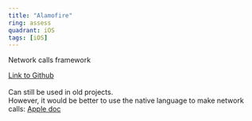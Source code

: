 ```yaml
---
title: "Alamofire"
ring: assess
quadrant: iOS
tags: [iOS]
---
```


<p>Network calls framework</p>
<p><a href="https://github.com/Alamofire/Alamofire">Link to Github</a> <br /> <br />
Can still be used in old projects.<br />
However, it would be better to use the native language to make network calls: <a href="https://developer.apple.com/documentation/foundation/urlrequest">Apple doc</a></p>
​
